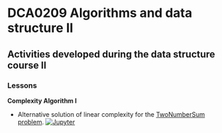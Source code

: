 # DCA0209 Algorithms and data structure II
## Activities developed during the data structure course II


### Lessons
**Complexity Algorithm I** 
  - Alternative solution of linear complexity for the [TwoNumberSum problem](https://github.com/VictorNGomes/DCA0209_Algorithms_and_data_structure_2/blob/main/Complexity%20Algorithm/README.md). [![Jupyter](https://img.shields.io/badge/-Notebook-191A1B?style=flat-square&logo=jupyter)](https://github.com/VictorNGomes/DCA0209_Algorithms_and_data_structure_2/blob/main/Complexity%20Algorithm/Algorithm_Complexity_Two_Number_Sumipynb.ipynb)
